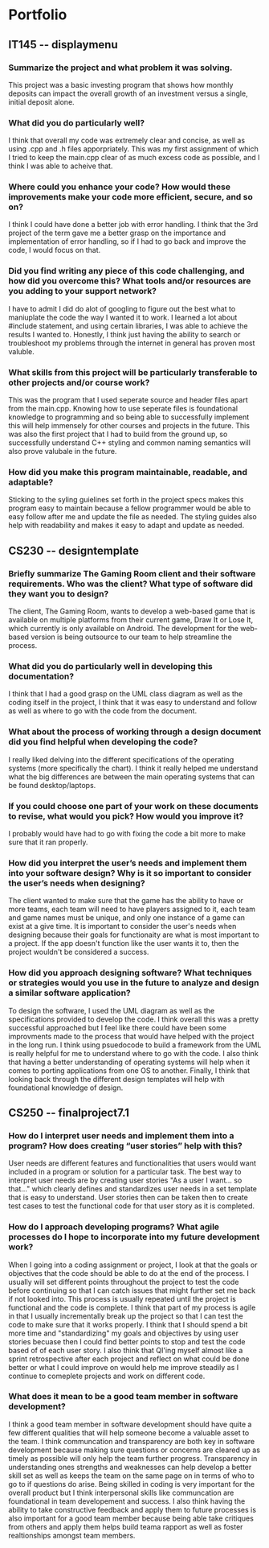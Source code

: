 # Portfolio

## IT145 -- displaymenu

### Summarize the project and what problem it was solving.

This project was a basic investing program that shows how monthly deposits can impact the overall growth of an investment versus a single, initial deposit alone.

### What did you do particularly well?

I think that overall my code was extremely clear and concise, as well as using .cpp and .h files apporpriately.  This was my first assignment of which I tried to keep the main.cpp clear of as much excess code as possible, and I think I was able to acheive that.

### Where could you enhance your code? How would these improvements make your code more efficient, secure, and so on?

I think I could have done a better job with error handling.  I think that the 3rd project of the term gave me a better grasp on the importance and implementation of error handling, so if I had to go back and improve the code, I would focus on that.  

### Did you find writing any piece of this code challenging, and how did you overcome this? What tools and/or resources are you adding to your support network?

I have to admit I did do alot of googling to figure out the best what to maniuplate the code the way I wanted it to work.  I learned a lot about #include statement, and using certain libraries, I was able to achieve the results I wanted to.  Honestly, I think just having the ability to search or troubleshoot my problems through the internet in general has proven most valuble.

### What skills from this project will be particularly transferable to other projects and/or course work?

This was the program that I used seperate source and header files apart from the main.cpp.  Knowing how to use seperate files is foundational knowledge to programming and so being able to successfully implement this will help immensely for other courses and projects in the future.  This was also the first project that I had to build from the ground up, so successfully understand C++ styling and common naming semantics will also prove valubale in the future.

### How did you make this program maintainable, readable, and adaptable?

Sticking to the syling guielines set forth in the project specs makes this program easy to maintain because a fellow programmer would be able to easy follow after me and update the file as needed.  The styling guides also help with readability and makes it easy to adapt and update as needed.

## CS230 -- designtemplate

### Briefly summarize The Gaming Room client and their software requirements. Who was the client? What type of software did they want you to design?

The client, The Gaming Room, wants to develop a web-based game that is available on multiple platforms from their current game, Draw It or Lose It, which currently is only available on Android. The development for the web-based version is being outsource to our team to help streamline the process.

### What did you do particularly well in developing this documentation?

I think that I had a good grasp on the UML class diagram as well as the coding itself in the project, I think that it was easy to understand and follow as well as where to go with the code from the document.

### What about the process of working through a design document did you find helpful when developing the code?

I really liked delving into the different specifications of the operating systems (more specifically the chart). I think it really helped me understand what the big differences are between the main operating systems that can be found desktop/laptops.

### If you could choose one part of your work on these documents to revise, what would you pick? How would you improve it?

I probably would have had to go with fixing the code a bit more to make sure that it ran properly.

### How did you interpret the user’s needs and implement them into your software design? Why is it so important to consider the user’s needs when designing?

The client wanted to make sure that the game has the ability to have or more teams, each team will need to have players assigned to it, each team and game names must be unique, and only one instance of a game can exist at a give time. It is important to consider the user's needs when designing because their goals for functionaity are what is most important to a project. If the app doesn't function like the user wants it to, then the project wouldn't be considered a success.

### How did you approach designing software? What techniques or strategies would you use in the future to analyze and design a similar software application?

To design the software, I used the UML diagram as well as the specifications provided to develop the code. I think overall this was a pretty successful approached but I feel like there could have been some improvments made to the process that would have helped with the project in the long run. I think using psuedocode to build a framework from the UML is really helpful for me to understand where to go with the code. I also think that having a better understanding of operating systems will help when it comes to porting applications from one OS to another. Finally, I think that looking back through the different design templates will help with foundational knowledge of design.

## CS250 -- finalproject7.1

### How do I interpret user needs and implement them into a program? How does creating “user stories” help with this?

User needs are different features and functionalities that users would want included in a program or solution for a particular task.  The best way to interpret user needs are by creating user stories "As a user I want... so that..." which clearly defines and standardizes user needs in a set template that is easy to understand.  User stories then can be taken then to create test cases to test the functional code for that user story as it is completed.

### How do I approach developing programs? What agile processes do I hope to incorporate into my future development work?

When I going into a coding assignment or project, I look at that the goals or objectives that the code should be able to do at the end of the process.  I usually will set different points throughout the project to test the code before continuing so that I can catch issues that might further set me back if not looked into.  This process is usually repeated until the project is functional and the code is complete.  I think that part of my process is agile in that I usually incrementally break up the project so that I can test the code to make sure that it works properly.  I think that I should spend a bit more time and "standardizing" my goals and objectives by using user stories becuase then I could find better points to stop and test the code based of of each user story.  I also think that QI'ing myself almost like a sprint retrospective after each project and reflect on what could be done better or what I could improve on would help me improve steadily as I continue to comeplete projects and work on different code.  

### What does it mean to be a good team member in software development?

I think a good team member in software development should have quite a few different qualities that will help someone become a valuable asset to the team.  I think communcation and transparency are both key in software development because making sure questions or concerns are cleared up as timely as possible will only help the team further progress.  Transparency in understanding ones strengths and weaknesses can help develop a better skill set as well as keeps the team on the same page on in terms of who to go to if questions do arise.  Being skilled in coding is very important for the overall product but I think interpersonal skills like communcation are foundational in team developement and success.  I also think having the ability to take constructive feedback and apply them to future processes is also important for a good team member because being able take critiques from others and apply them helps build teama rapport as well as foster realtionships amongst team members.   